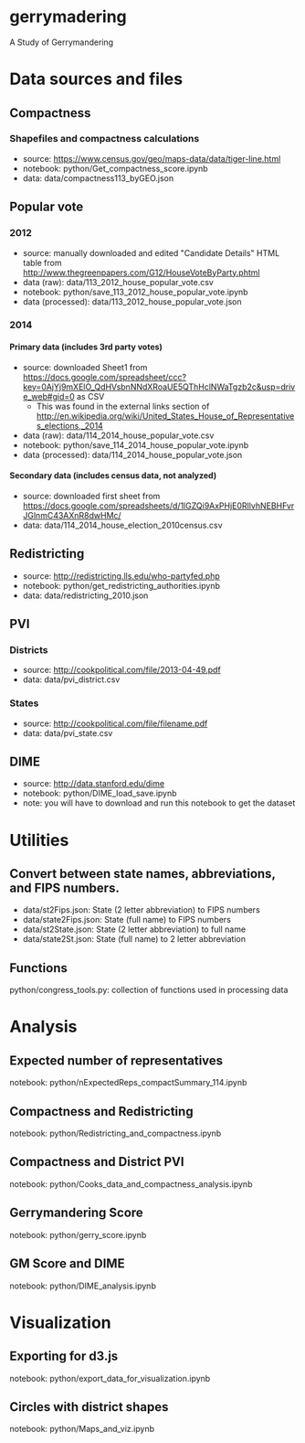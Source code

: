 # gerrymadering

A Study of Gerrymandering

# Data sources and files

## Compactness

### Shapefiles and compactness calculations

- source: https://www.census.gov/geo/maps-data/data/tiger-line.html
- notebook: python/Get_compactness_score.ipynb
- data: data/compactness113_byGEO.json

## Popular vote

### 2012

- source: manually downloaded and edited "Candidate Details" HTML table from http://www.thegreenpapers.com/G12/HouseVoteByParty.phtml
- data (raw): data/113_2012_house_popular_vote.csv
- notebook: python/save_113_2012_house_popular_vote.ipynb
- data (processed): data/113_2012_house_popular_vote.json

### 2014

#### Primary data (includes 3rd party votes)
- source: downloaded Sheet1 from https://docs.google.com/spreadsheet/ccc?key=0AjYj9mXElO_QdHVsbnNNdXRoaUE5QThHclNWaTgzb2c&usp=drive_web#gid=0 as CSV
  - This was found in the external links section of http://en.wikipedia.org/wiki/United_States_House_of_Representatives_elections,_2014
- data (raw): data/114_2014_house_popular_vote.csv
- notebook: python/save_114_2014_house_popular_vote.ipynb
- data (processed): data/114_2014_house_popular_vote.json

#### Secondary data (includes census data, not analyzed)
- source: downloaded first sheet from https://docs.google.com/spreadsheets/d/1lGZQi9AxPHjE0RllvhNEBHFvrJGlnmC43AXnR8dwHMc/
- data: data/114_2014_house_election_2010census.csv

## Redistricting

- source: http://redistricting.lls.edu/who-partyfed.php
- notebook: python/get_redistricting_authorities.ipynb
- data: data/redistricting_2010.json

## PVI

### Districts

- source: http://cookpolitical.com/file/2013-04-49.pdf
- data: data/pvi_district.csv

### States

- source: http://cookpolitical.com/file/filename.pdf
- data: data/pvi_state.csv

## DIME

- source: http://data.stanford.edu/dime
- notebook: python/DIME_load_save.ipynb
- note: you will have to download and run this notebook to get the dataset

# Utilities

## Convert between state names, abbreviations, and FIPS numbers.

- data/st2Fips.json: State (2 letter abbreviation) to FIPS numbers
- data/state2Fips.json: State (full name) to FIPS numbers
- data/st2State.json: State (2 letter abbreviation) to full name
- data/state2St.json: State (full name) to 2 letter abbreviation

## Functions

python/congress_tools.py: collection of functions used in processing data

# Analysis

## Expected number of representatives

notebook: python/nExpectedReps_compactSummary_114.ipynb

## Compactness and Redistricting

notebook: python/Redistricting_and_compactness.ipynb

## Compactness and District PVI

notebook: python/Cooks_data_and_compactness_analysis.ipynb

## Gerrymandering Score

notebook: python/gerry_score.ipynb

## GM Score and DIME

notebook: python/DIME_analysis.ipynb

# Visualization

## Exporting for d3.js

notebook: python/export_data_for_visualization.ipynb

## Circles with district shapes

notebook: python/Maps_and_viz.ipynb
